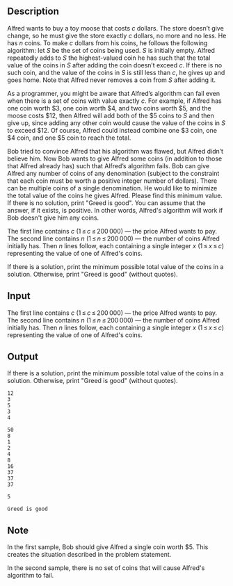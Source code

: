 ## Description

<div><p>Alfred wants to buy a toy moose that costs <span class="tex-span"><i>c</i></span> dollars. The store doesn’t give change, so he must give the store exactly <span class="tex-span"><i>c</i></span> dollars, no more and no less. He has <span class="tex-span"><i>n</i></span> coins. To make <span class="tex-span"><i>c</i></span> dollars from his coins, he follows the following algorithm: let <span class="tex-span"><i>S</i></span> be the set of coins being used. <span class="tex-span"><i>S</i></span> is initially empty. Alfred repeatedly adds to <span class="tex-span"><i>S</i></span> the highest-valued coin he has such that the total value of the coins in <span class="tex-span"><i>S</i></span> after adding the coin doesn’t exceed <span class="tex-span"><i>c</i></span>. If there is no such coin, and the value of the coins in <span class="tex-span"><i>S</i></span> is still less than <span class="tex-span"><i>c</i></span>, he gives up and goes home. Note that Alfred never removes a coin from <span class="tex-span"><i>S</i></span> after adding it.</p><p>As a programmer, you might be aware that Alfred’s algorithm can fail even when there is a set of coins with value exactly <span class="tex-span"><i>c</i></span>. For example, if Alfred has one coin worth $3, one coin worth $4, and two coins worth $5, and the moose costs $12, then Alfred will add both of the $5 coins to <span class="tex-span"><i>S</i></span> and then give up, since adding any other coin would cause the value of the coins in <span class="tex-span"><i>S</i></span> to exceed $12. Of course, Alfred could instead combine one $3 coin, one $4 coin, and one $5 coin to reach the total.</p><p>Bob tried to convince Alfred that his algorithm was flawed, but Alfred didn’t believe him. Now Bob wants to give Alfred some coins (in addition to those that Alfred already has) such that Alfred’s algorithm fails. Bob can give Alfred any number of coins of any denomination (subject to the constraint that each coin must be worth a positive integer number of dollars). There can be multiple coins of a single denomination. He would like to minimize the total value of the coins he gives Alfred. Please find this minimum value. If there is no solution, print "<span class="tex-font-style-tt">Greed is good</span>". You can assume that the answer, if it exists, is positive. In other words, Alfred's algorithm will work if Bob doesn't give him any coins.</p></div><div class="input-specification"><p>The first line contains <span class="tex-span"><i>c</i></span> (<span class="tex-span">1 ≤ <i>c</i> ≤ 200 000</span>)&nbsp;— the price Alfred wants to pay. The second line contains <span class="tex-span"><i>n</i></span> (<span class="tex-span">1 ≤ <i>n</i> ≤ 200 000</span>)&nbsp;— the number of coins Alfred initially has. Then <span class="tex-span"><i>n</i></span> lines follow, each containing a single integer <span class="tex-span"><i>x</i></span> (<span class="tex-span">1 ≤ <i>x</i> ≤ <i>c</i></span>) representing the value of one of Alfred's coins.</p></div><div class="output-specification"><p>If there is a solution, print the minimum possible total value of the coins in a solution. Otherwise, print "<span class="tex-font-style-tt">Greed is good</span>" (without quotes).</p></div>

## Input

<p>The first line contains <span class="tex-span"><i>c</i></span> (<span class="tex-span">1 ≤ <i>c</i> ≤ 200 000</span>)&nbsp;— the price Alfred wants to pay. The second line contains <span class="tex-span"><i>n</i></span> (<span class="tex-span">1 ≤ <i>n</i> ≤ 200 000</span>)&nbsp;— the number of coins Alfred initially has. Then <span class="tex-span"><i>n</i></span> lines follow, each containing a single integer <span class="tex-span"><i>x</i></span> (<span class="tex-span">1 ≤ <i>x</i> ≤ <i>c</i></span>) representing the value of one of Alfred's coins.</p>

## Output

<p>If there is a solution, print the minimum possible total value of the coins in a solution. Otherwise, print "<span class="tex-font-style-tt">Greed is good</span>" (without quotes).</p>





```input1
12
3
5
3
4

```




```input2
50
8
1
2
4
8
16
37
37
37

```




```output1
5

```




```output2
Greed is good

```



## Note

<p>In the first sample, Bob should give Alfred a single coin worth $5. This creates the situation described in the problem statement.</p><p>In the second sample, there is no set of coins that will cause Alfred's algorithm to fail.</p>

